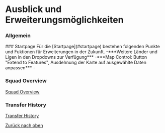 # Ausblick und Erweiterungsmöglichkeiten
<a id="top"></a>

### Allgemein
<div id="allgemein"></div>
### Startpage
Für die [Startpage](#startpage) bestehen folgenden Punkte und Fuktionen für Erweiterungen in der Zukunft.
  -***Weitere Länder und Ligen in den Dropdowns zur Verfügung***
  -***Map Control: Button "Extend to Features", Ausdehnung der Karte auf ausgewählte Daten anpassen***
  -

### Squad Overview
<div id="squad-overview"></div>

[Squad Overview](#squad-overview)

### Transfer History
<div id="transfer-history"></div>

[Transfer History](#transfer-history)



[Zurück nach oben](#top)